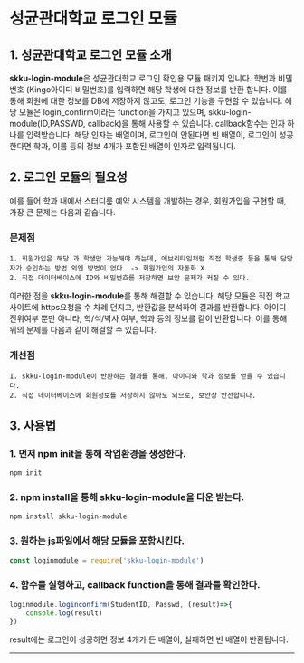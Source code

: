 성균관대학교 로그인 모듈
======================

## 1. 성균관대학교 로그인 모듈 소개
**skku-login-module**은 성균관대학교 로그인 확인용 모듈 패키지 입니다. 학번과 비밀번호 (Kingo아이디 비밀번호)를 입력하면 해당 학생에 대한 정보를 반환 합니다. 이를 통해 회원에 대한 정보를 DB에 저장하지 않고도, 로그인 기능을 구현할 수 있습니다. 
해당 모듈은 login_confirm이라는 function을 가지고 있으며, skku-login-module(ID,PASSWD, callback)을 통해 사용할 수 있습니다.
callback함수는 인자 하나를 입력받습니다. 해당 인자는 배열이며, 로그인이 안된다면 빈 배열이, 로그인이 성공한다면 학과, 이름 등의 정보 4개가 포함된 배열이 인자로 입력됩니다.

## 2. 로그인 모듈의 필요성
예를 들어 학과 내에서 스터디룸 예약 시스템을 개발하는 경우, 회원가입을 구현할 때, 가장 큰 문제는 다음과 같습니다.
### 문제점
	1. 회원가입은 해당 과 학생만 가능해야 하는데, 에브리타임처럼 직접 학생증 등을 통해 담당자가 승인하는 방법 외엔 방법이 없다. -> 회원가입의 자동화 X
	2. 직접 데이터베이스에 ID와 비밀번호를 저장하면 보안 문제가 커질 수 있다.

이러한 점을 **skku-login-module**를 통해 해결할 수 있습니다. 해당 모듈은 직접 학교 사이트에 https요청을 수 차례 던지고, 반환값을 분석하여 결과를 반환합니다. 아이디 진위여부 뿐만 아니라, 학/석/박사 여부, 학과 등의 정보를 같이 반환합니다. 이를 통해 위의 문제를 다음과 같이 해결할 수 있습니다.

### 개선점
	1. skku-login-module이 반환하는 결과를 통해, 아이디와 학과 정보를 얻을 수 있습니다.
	2. 직접 데이터베이스에 회원정보를 저장하지 않아도 되므로, 보안상 안전합니다.



## 3. 사용법
### 1. 먼저 npm init을 통해 작업환경을 생성한다.

```
npm init
```
### 2. npm install을 통해 skku-login-module을 다운 받는다.

```
npm install skku-login-module
```

### 3. 원하는 js파일에서 해당 모듈을 포함시킨다.

```javascript
const loginmodule = require('skku-login-module')

```
### 4. 함수를 실행하고, callback function을 통해 결과를 확인한다.

```javascript
loginmodule.loginconfirm(StudentID, Passwd, (result)=>{
    console.log(result)
})
```

result에는 로그인이 성공하면 정보 4개가 든 배열이, 실패하면 빈 배열이 반환됩니다.
	

****